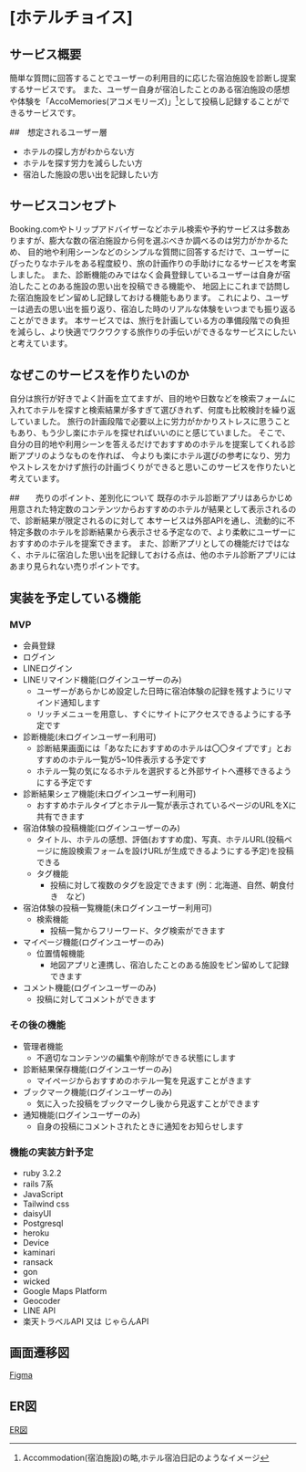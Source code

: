 # [ホテルチョイス]

## サービス概要
簡単な質問に回答することでユーザーの利用目的に応じた宿泊施設を診断し提案するサービスです。
また、ユーザー自身が宿泊したことのある宿泊施設の感想や体験を「AccoMemories(アコメモリーズ)」[^1]として投稿し記録することができるサービスです。
[^1]: Accommodation(宿泊施設)の略,ホテル宿泊日記のようなイメージ

##　想定されるユーザー層
* ホテルの探し方がわからない方
* ホテルを探す労力を減らしたい方
* 宿泊した施設の思い出を記録したい方

## サービスコンセプト
Booking.comやトリップアドバイザーなどホテル検索や予約サービスは多数ありますが、膨大な数の宿泊施設から何を選ぶべきか調べるのは労力がかかるため、
目的地や利用シーンなどのシンプルな質問に回答するだけで、ユーザーにぴったりなホテルをある程度絞り、旅の計画作りの手助けになるサービスを考案しました。
また、診断機能のみではなく会員登録しているユーザーは自身が宿泊したことのある施設の思い出を投稿できる機能や、
地図上にこれまで訪問した宿泊施設をピン留めし記録しておける機能もあります。
これにより、ユーザーは過去の思い出を振り返り、宿泊した時のリアルな体験をいつまでも振り返ることができます。
本サービスでは、旅行を計画している方の準備段階での負担を減らし、より快適でワクワクする旅作りの手伝いができるなサービスにしたいと考えています。

## なぜこのサービスを作りたいのか
自分は旅行が好きでよく計画を立てますが、目的地や日数などを検索フォームに入れてホテルを探すと検索結果が多すぎて選びきれず、何度も比較検討を繰り返していました。
旅行の計画段階で必要以上に労力がかかりストレスに思うこともあり、もう少し楽にホテルを探せればいいのにと感じていました。
そこで、自分の目的地や利用シーンを答えるだけでおすすめのホテルを提案してくれる診断アプリのようなものを作れば、
今よりも楽にホテル選びの参考になり、労力やストレスをかけず旅行の計画づくりができると思いこのサービスを作りたいと考えています。

##　　売りのポイント、差別化について
既存のホテル診断アプリはあらかじめ用意された特定数のコンテンツからおすすめのホテルが結果として表示されるので、診断結果が限定されるのに対して
本サービスは外部APIを通し、流動的に不特定多数のホテルを診断結果から表示させる予定なので、より柔軟にユーザーにおすすめのホテルを提案できます。
また、診断アプリとしての機能だけではなく、ホテルに宿泊した思い出を記録しておける点は、他のホテル診断アプリにはあまり見られない売りポイントです。

## 実装を予定している機能
### MVP
* 会員登録
* ログイン
* LINEログイン
* LINEリマインド機能(ログインユーザーのみ)
  * ユーザーがあらかじめ設定した日時に宿泊体験の記録を残すようにリマインド通知します
  * リッチメニューを用意し、すぐにサイトにアクセスできるようにする予定です
* 診断機能(未ログインユーザー利用可)
  * 診断結果画面には「あなたにおすすめのホテルは〇〇タイプです」とおすすめのホテル一覧が5~10件表示する予定です
  * ホテル一覧の気になるホテルを選択すると外部サイトへ遷移できるようにする予定です
* 診断結果シェア機能(未ログインユーザー利用可)
  * おすすめホテルタイプとホテル一覧が表示されているページのURLをXに共有できます
* 宿泊体験の投稿機能(ログインユーザーのみ)
  * タイトル、ホテルの感想、評価(おすすめ度)、写真、ホテルURL(投稿ページに施設検索フォームを設けURLが生成できるようにする予定)を投稿できる
  * タグ機能
    * 投稿に対して複数のタグを設定できます (例：北海道、自然、朝食付き　など)
* 宿泊体験の投稿一覧機能(未ログインユーザー利用可)
  * 検索機能　
    * 投稿一覧からフリーワード、タグ検索ができます
* マイページ機能(ログインユーザーのみ)
  * 位置情報機能
    * 地図アプリと連携し、宿泊したことのある施設をピン留めして記録できます
* コメント機能(ログインユーザーのみ)
  * 投稿に対してコメントができます

### その後の機能
* 管理者機能
  * 不適切なコンテンツの編集や削除ができる状態にします
* 診断結果保存機能(ログインユーザーのみ)
  * マイページからおすすめのホテル一覧を見返すことがきます
* ブックマーク機能(ログインユーザーのみ)
  * 気に入った投稿をブックマークし後から見返すことができます
* 通知機能(ログインユーザーのみ)
  * 自身の投稿にコメントされたときに通知をお知らせします

### 機能の実装方針予定
* ruby 3.2.2
* rails 7系
* JavaScript
* Tailwind css
* daisyUI
* Postgresql
* heroku
* Device
* kaminari
* ransack
* gon
* wicked 
* Google Maps Platform
* Geocoder
* LINE API
* 楽天トラベルAPI 又は じゃらんAPI

## 画面遷移図
[Figma](https://www.figma.com/file/C0Bip1eTMPglSgRlUEG4Ml/hotel_choice?type=design&node-id=0%3A1&mode=design&t=kAZaj9H7sLlcika2-1)

## ER図
[ER図](https://gyazo.com/41af8e40ebda37afc0a46492a47585dd)